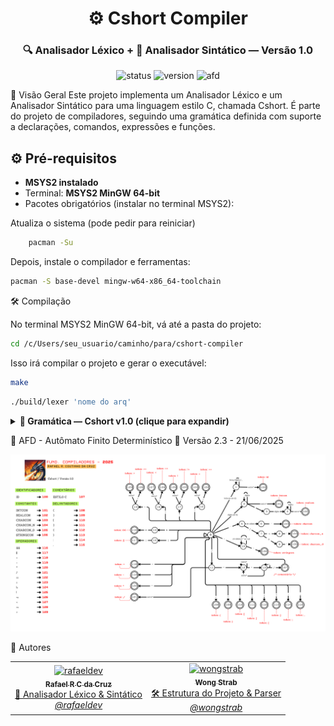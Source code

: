<h1 align="center">⚙️ Cshort Compiler</h1> <h3 align="center">🔍 Analisador Léxico + 🧠 Analisador Sintático — Versão 1.0</h3> <p align="center"> <img src="https://img.shields.io/badge/status-stable-brightgreen" alt="status"> <img src="https://img.shields.io/badge/version-1.0-blue" alt="version"> <img src="https://img.shields.io/badge/AFD-2.3-lightgrey" alt="afd"> </p>
🚀 Visão Geral
Este projeto implementa um Analisador Léxico e um Analisador Sintático para uma linguagem estilo C, chamada Cshort.
É parte do projeto de compiladores, seguindo uma gramática definida com suporte a declarações, comandos, expressões e funções.

## ⚙️ Pré-requisitos

- **MSYS2 instalado**
- Terminal: **MSYS2 MinGW 64-bit**
- Pacotes obrigatórios (instalar no terminal MSYS2):

Atualiza o sistema (pode pedir para reiniciar)

```bash
    pacman -Su    
```

Depois, instale o compilador e ferramentas:

```bash
pacman -S base-devel mingw-w64-x86_64-toolchain
```
🛠️ Compilação

No terminal MSYS2 MinGW 64-bit, vá até a pasta do projeto:

```bash
cd /c/Users/seu_usuario/caminho/para/cshort-compiler
```

Isso irá compilar o projeto e gerar o executável:

```bash
make
```

```bash
./build/lexer 'nome do arq'

```

<details> <summary><strong>📜 Gramática — Cshort v1.0 (clique para expandir)</strong></summary>

// prog ::= { decl ';' | func } 

// decl ::= tipo decl_var { ',' decl_var}  
//        | tipo id '(' tipos_param')' { ',' id '(' tipos_param')' } 
//        | void id '(' tipos_param')' { ',' id '(' tipos_param')' }

// decl_var ::= id [ '[' intcon ']' ]

// tipo ::= char | int | float | bool

// tipos_param ::= void 
//               | tipo (id | &id | id '[' ']') { ',' tipo (id | &id | id '[' ']') }

// func ::= tipo id '(' tipos_param ')' '{' { tipo decl_var { ',' decl_var } ';' } { cmd } '}'
//        | void id '(' tipos_param ')' '{' { tipo decl_var { ',' decl_var } ';' } { cmd } '}'

// cmd ::= if '(' expr ')' cmd [ else cmd ] 
//       | while '(' expr ')' cmd 
//       | for '(' [ atrib ] ';' [ expr ] ';' [ atrib ] ')' cmd 
//       | return [ expr ] ';' 
//       | atrib ';' 
//       | id '(' [expr { ',' expr } ] ')' ';' 
//       | '{' { cmd } '}' 
//       | ';' 

// atrib ::= id [ '[' expr ']' ] = expr

// expr ::= expr_simp [ op_rel expr_simp ]

// expr_simp ::= [+ | - ] termo {(+ | - | ||) termo}

// termo ::= fator {(* | / | & ) fator}

// fator ::= id [ '[' expr ']' ] 
//         | intcon | realcon | charcon 
//         | id '(' [expr { ',' expr } ] ')' 
//         | '(' expr ')' 
//         | '!' fator

</details>

🧮 AFD - Autômato Finito Determinístico
📅 Versão 2.3 - 21/06/2025

<p align="center"> <img src="./assets/cshort_afd.png" alt="AFD - Cshort"/> </p>


👥 Autores
<table> <tr> <td align="center"> <a href="https://github.com/ookamyabyss" target="_blank"> <img src="https://github.com/ookamyabyss.png" width="100px;" alt="rafaeldev"/><br /> <sub><b>Rafael R C da Cruz</b></sub><br /> 🧠 Analisador Léxico & Sintático<br /> <i>@rafaeldev</i> </a> </td> <td align="center"> <a href="https://github.com/wongstrab" target="_blank"> <img src="https://github.com/wongstrab.png" width="100px;" alt="wongstrab"/><br /> <sub><b>Wong Strab</b></sub><br /> 🛠️ Estrutura do Projeto & Parser<br /> <i>@wongstrab</i> </a> </td> </tr> </table>
